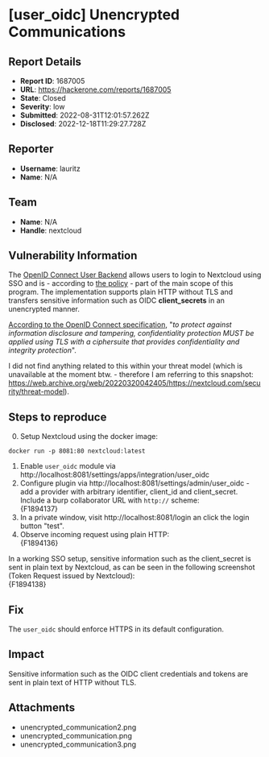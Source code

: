 # [user_oidc] Unencrypted Communications

## Report Details
- **Report ID**: 1687005
- **URL**: https://hackerone.com/reports/1687005
- **State**: Closed
- **Severity**: low
- **Submitted**: 2022-08-31T12:01:57.262Z
- **Disclosed**: 2022-12-18T11:29:27.728Z

## Reporter
- **Username**: lauritz
- **Name**: N/A

## Team
- **Name**: N/A
- **Handle**: nextcloud

## Vulnerability Information
The [OpenID Connect User Backend](https://github.com/nextcloud/user_oidc/) allows users to login to Nextcloud using SSO and is - according to [the policy](https://hackerone.com/nextcloud?type=team) - part of the main scope of this program. The implementation supports plain HTTP without TLS and transfers sensitive information such as OIDC **client_secrets** in an unencrypted manner.

[According to the OpenID Connect specification](https://openid.net/specs/openid-connect-core-1_0.html#TLSRequirements), "*to protect against information disclosure and tampering, confidentiality protection MUST be applied using TLS with a ciphersuite that provides confidentiality and integrity protection*".

I did not find anything related to this within your threat model (which is unavailable at the moment btw. - therefore I am referring to this snapshot: https://web.archive.org/web/20220320042405/https://nextcloud.com/security/threat-model).

## Steps to reproduce
0. Setup Nextcloud using the docker image:
```console
docker run -p 8081:80 nextcloud:latest
```
1. Enable `user_oidc` module via http://localhost:8081/settings/apps/integration/user_oidc
2. Configure plugin via http://localhost:8081/settings/admin/user_oidc - add a provider with arbitrary identifier, client_id and client_secret. Include a burp collaborator URL with `http://` scheme:      
{F1894137}
3. In a private window, visit http://localhost:8081/login an click the login button "test".
4. Observe incoming request using plain HTTP:      
{F1894136}

In a working SSO setup, sensitive information such as the client_secret is sent in plain text by Nextcloud, as can be seen in the following screenshot (Token Request issued by Nextcloud):      
{F1894138}

## Fix
The `user_oidc` should enforce HTTPS in its default configuration.

## Impact

Sensitive information such as the OIDC client credentials and tokens are sent in plain text of HTTP without TLS.

## Attachments
- unencrypted_communication2.png
- unencrypted_communication.png
- unencrypted_communication3.png
